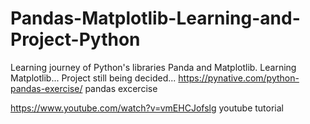 # Pandas-Matplotlib-Learning-and-Project-Python
Learning journey of Python's libraries Panda and Matplotlib. Learning Matplotlib... Project still being decided...
https://pynative.com/python-pandas-exercise/ pandas excercise

https://www.youtube.com/watch?v=vmEHCJofslg youtube tutorial
